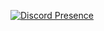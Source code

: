 [![Discord Presence](https://lanyard.cnrad.dev/api/982638295097937940)](https://discord.com/users/982638295097937940)











